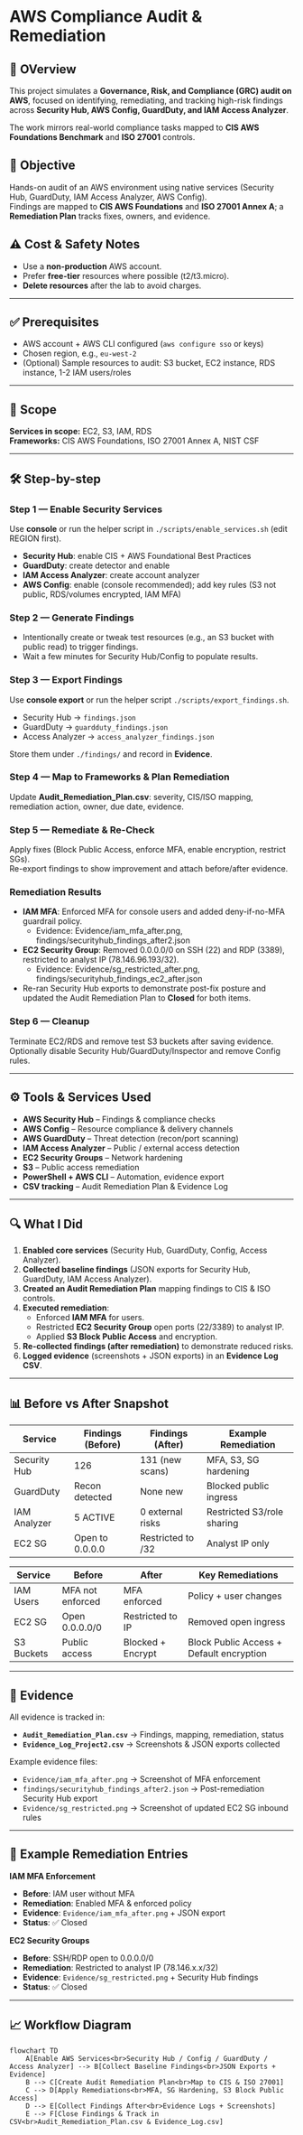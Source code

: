 # AWS Compliance Audit & Remediation

## 📌 OVerview
This project simulates a **Governance, Risk, and Compliance (GRC) audit on AWS**, focused on identifying, remediating, and tracking high-risk findings across **Security Hub, AWS Config, GuardDuty, and IAM Access Analyzer**.  

The work mirrors real-world compliance tasks mapped to **CIS AWS Foundations Benchmark** and **ISO 27001** controls.

## 📌 Objective
Hands-on audit of an AWS environment using native services (Security Hub, GuardDuty, IAM Access Analyzer, AWS Config).  
Findings are mapped to **CIS AWS Foundations** and **ISO 27001 Annex A**; a **Remediation Plan** tracks fixes, owners, and evidence.

## ⚠️ Cost & Safety Notes
- Use a **non-production** AWS account.  
- Prefer **free-tier** resources where possible (t2/t3.micro).  
- **Delete resources** after the lab to avoid charges.

---

## ✅ Prerequisites
- AWS account + AWS CLI configured (`aws configure sso` or keys)  
- Chosen region, e.g., `eu-west-2`  
- (Optional) Sample resources to audit: S3 bucket, EC2 instance, RDS instance, 1-2 IAM users/roles

---

## 🧭 Scope
**Services in scope:** EC2, S3, IAM, RDS  
**Frameworks:** CIS AWS Foundations, ISO 27001 Annex A, NIST CSF

---

## 🛠️ Step-by-step

### Step 1 — Enable Security Services
Use **console** or run the helper script in `./scripts/enable_services.sh` (edit REGION first).  
- **Security Hub**: enable CIS + AWS Foundational Best Practices  
- **GuardDuty**: create detector and enable  
- **IAM Access Analyzer**: create account analyzer  
- **AWS Config**: enable (console recommended); add key rules (S3 not public, RDS/volumes encrypted, IAM MFA)

### Step 2 — Generate Findings
- Intentionally create or tweak test resources (e.g., an S3 bucket with public read) to trigger findings.  
- Wait a few minutes for Security Hub/Config to populate results.

### Step 3 — Export Findings
Use **console export** or run the helper script `./scripts/export_findings.sh`.  
- Security Hub -> `findings.json`  
- GuardDuty -> `guardduty_findings.json`  
- Access Analyzer -> `access_analyzer_findings.json`

Store them under `./findings/` and record in **Evidence**.

### Step 4 — Map to Frameworks & Plan Remediation
Update **Audit_Remediation_Plan.csv**: severity, CIS/ISO mapping, remediation action, owner, due date, evidence.

### Step 5 — Remediate & Re-Check
Apply fixes (Block Public Access, enforce MFA, enable encryption, restrict SGs).  
Re-export findings to show improvement and attach before/after evidence.

### Remediation Results
- **IAM MFA**: Enforced MFA for console users and added deny-if-no-MFA guardrail policy. 
  - Evidence: Evidence/iam_mfa_after.png, findings/securityhub_findings_after2.json
- **EC2 Security Group**: Removed 0.0.0.0/0 on SSH (22) and RDP (3389), restricted to analyst IP (78.146.96.193/32).
  - Evidence: Evidence/sg_restricted_after.png, findings/securityhub_findings_ec2_after.json
- Re-ran Security Hub exports to demonstrate post-fix posture and updated the Audit Remediation Plan to **Closed** for both items.


### Step 6 — Cleanup
Terminate EC2/RDS and remove test S3 buckets after saving evidence.  
Optionally disable Security Hub/GuardDuty/Inspector and remove Config rules.

---

## ⚙️ Tools & Services Used
- **AWS Security Hub** – Findings & compliance checks  
- **AWS Config** – Resource compliance & delivery channels  
- **AWS GuardDuty** – Threat detection (recon/port scanning)  
- **IAM Access Analyzer** – Public / external access detection  
- **EC2 Security Groups** – Network hardening  
- **S3** – Public access remediation  
- **PowerShell + AWS CLI** – Automation, evidence export  
- **CSV tracking** – Audit Remediation Plan & Evidence Log  

---

## 🔍 What I Did
1. **Enabled core services** (Security Hub, GuardDuty, Config, Access Analyzer).  
2. **Collected baseline findings** (JSON exports for Security Hub, GuardDuty, IAM Access Analyzer).  
3. **Created an Audit Remediation Plan** mapping findings to CIS & ISO controls.  
4. **Executed remediation**:
   - Enforced **IAM MFA** for users.  
   - Restricted **EC2 Security Group** open ports (22/3389) to analyst IP.  
   - Applied **S3 Block Public Access** and encryption.  
5. **Re-collected findings (after remediation)** to demonstrate reduced risks.  
6. **Logged evidence** (screenshots + JSON exports) in an **Evidence Log CSV**.

---

## 📊 Before vs After Snapshot

| Service       | Findings (Before) | Findings (After) | Example Remediation |
|---------------|------------------|------------------|---------------------|
| Security Hub  | 126              | 131 (new scans)  | MFA, S3, SG hardening |
| GuardDuty     | Recon detected   | None new         | Blocked public ingress |
| IAM Analyzer  | 5 ACTIVE         | 0 external risks | Restricted S3/role sharing |
| EC2 SG        | Open to 0.0.0.0  | Restricted to /32 | Analyst IP only |



| Service       | Before           | After          | Key Remediations                        |
|----------------|------------------|------------------|---------------------------------------------|
| IAM Users      | MFA not enforced | MFA enforced     | Policy + user changes                     |
| EC2 SG         | Open 0.0.0.0/0   | Restricted to IP  | Removed open ingress                     |
| S3 Buckets     | Public access     | Blocked + Encrypt | Block Public Access + Default encryption |

---

## 📂 Evidence

All evidence is tracked in:  
- **`Audit_Remediation_Plan.csv`** → Findings, mapping, remediation, status  
- **`Evidence_Log_Project2.csv`** → Screenshots & JSON exports collected  

Example evidence files:
- `Evidence/iam_mfa_after.png` → Screenshot of MFA enforcement  
- `findings/securityhub_findings_after2.json` → Post-remediation Security Hub export  
- `Evidence/sg_restricted.png` → Screenshot of updated EC2 SG inbound rules  

---

## 📑 Example Remediation Entries

**IAM MFA Enforcement**  
- **Before**: IAM user without MFA  
- **Remediation**: Enabled MFA & enforced policy  
- **Evidence**: `Evidence/iam_mfa_after.png` + JSON export  
- **Status**: ✅ Closed  

**EC2 Security Groups**  
- **Before**: SSH/RDP open to 0.0.0.0/0  
- **Remediation**: Restricted to analyst IP (78.146.x.x/32)  
- **Evidence**: `Evidence/sg_restricted.png` + Security Hub findings  
- **Status**: ✅ Closed  

---

## 📈 Workflow Diagram

```mermaid
flowchart TD
    A[Enable AWS Services<br>Security Hub / Config / GuardDuty / Access Analyzer] --> B[Collect Baseline Findings<br>JSON Exports + Evidence]
    B --> C[Create Audit Remediation Plan<br>Map to CIS & ISO 27001]
    C --> D[Apply Remediations<br>MFA, SG Hardening, S3 Block Public Access]
    D --> E[Collect Findings After<br>Evidence Logs + Screenshots]
    E --> F[Close Findings & Track in CSV<br>Audit_Remediation_Plan.csv & Evidence_Log.csv]
